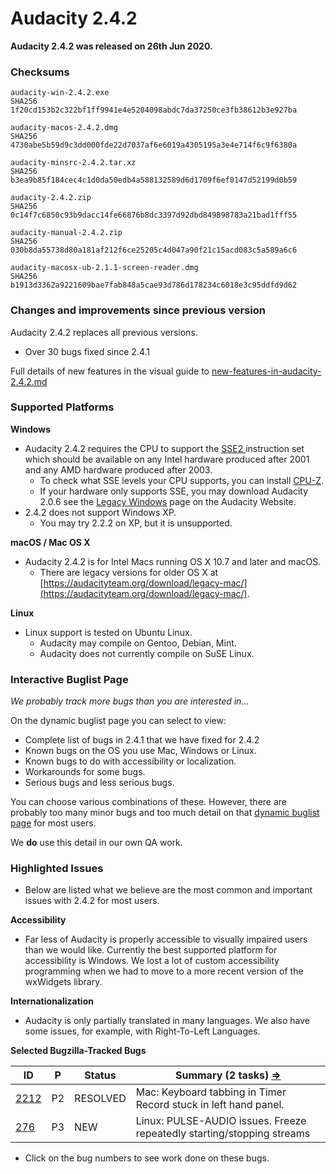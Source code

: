 # Audacity 2.4.2

**Audacity 2.4.2 was released on 26th Jun 2020.**

### Checksums

```
audacity-win-2.4.2.exe
SHA256	1f20cd153b2c322bf1ff9941e4e5204098abdc7da37250ce3fb38612b3e927ba

audacity-macos-2.4.2.dmg
SHA256	4730abe5b59d9c3dd000fde22d7037af6e6019a4305195a3e4e714f6c9f6380a

audacity-minsrc-2.4.2.tar.xz
SHA256	b3ea9b85f184cec4c1d0da50edb4a588132589d6d1709f6ef0147d52199d0b59

audacity-2.4.2.zip
SHA256	0c14f7c6850c93b9dacc14fe66876b8dc3397d92dbd849898783a21bad1fff55

audacity-manual-2.4.2.zip
SHA256	030b8da55738d80a181af212f6ce25205c4d047a90f21c15acd083c5a589a6c6

audacity-macosx-ub-2.1.1-screen-reader.dmg
SHA256	b1913d3362a9221609bae7fab848a5cae93d786d178234c6018e3c95ddfd9d62
```

### Changes and improvements since previous version

Audacity 2.4.2 replaces all previous versions.

* Over 30 bugs fixed since 2.4.1

Full details of new features in the visual guide to [new-features-in-audacity-2.4.2.md](new-features-in-audacity-2.4.2.md "mention")

### Supported Platforms

**Windows**

* Audacity 2.4.2 requires the CPU to support the [SSE2 ](http://en.wikipedia.org/wiki/SSE2)instruction set which should be available on any Intel hardware produced after 2001 and any AMD hardware produced after 2003.
  * To check what SSE levels your CPU supports, you can install [CPU-Z](http://www.cpuid.com/softwares/cpu-z.html).
  * If your hardware only supports SSE, you may download Audacity 2.0.6 see the [Legacy Windows](https://www.audacityteam.org/download/legacy-windows/) page on the Audacity Website.
* 2.4.2 does not support Windows XP.
  * You may try 2.2.2 on XP, but it is unsupported.

**macOS / Mac OS X**

* Audacity 2.4.2 is for Intel Macs running OS X 10.7 and later and macOS.
  * There are legacy versions for older OS X at [https://audacityteam.org/download/legacy-mac/](https://audacityteam.org/download/legacy-mac/).

**Linux**

* Linux support is tested on Ubuntu Linux.
  * Audacity may compile on Gentoo, Debian, Mint.
  * Audacity does not currently compile on SuSE Linux.

### Interactive Buglist Page

_We probably track more bugs than you are interested in..._

On the dynamic buglist page you can select to view:

* Complete list of bugs in 2.4.1 that we have fixed for 2.4.2
* Known bugs on the OS you use Mac, Windows or Linux.
* Known bugs to do with accessibility or localization.
* Workarounds for some bugs.
* Serious bugs and less serious bugs.

You can choose various combinations of these. However, there are probably too many minor bugs and too much detail on that [dynamic buglist page](<../../../../.gitbook/assets/Issues (8)>) for most users.

We **do** use this detail in our own QA work.

### Highlighted Issues

* Below are listed what we believe are the most common and important issues with 2.4.2 for most users.

**Accessibility**

* Far less of Audacity is properly accessible to visually impaired users than we would like. Currently the best supported platform for accessibility is Windows. We lost a lot of custom accessibility programming when we had to move to a more recent version of the wxWidgets library.

**Internationalization**

* Audacity is only partially translated in many languages. We also have some issues, for example, with Right-To-Left Languages.

**Selected Bugzilla-Tracked Bugs**

| **ID**                                                         | **P** | **Status** | **Summary (2 tasks)** [**⇒**](http://bugzilla.audacityteam.org/buglist.cgi?\&field0-0-0=bug\_id\&type0-0-0=equals\&value0-0-0=276\&field0-0-1=bug\_id\&type0-0-1=equals\&value0-0-1=2212\&field0-1-0=bug\_status\&type0-1-0=notequals\&value0-1-0=CLOSED) |
| -------------------------------------------------------------- | ----- | ---------- | --------------------------------------------------------------------------------------------------------------------------------------------------------------------------------------------------------------------------------------------------------- |
| [2212](http://bugzilla.audacityteam.org/show\_bug.cgi?id=2212) | P2    | RESOLVED   | Mac: Keyboard tabbing in Timer Record stuck in left hand panel.                                                                                                                                                                                           |
| [276](http://bugzilla.audacityteam.org/show\_bug.cgi?id=276)   | P3    | NEW        | Linux: PULSE-AUDIO issues. Freeze repeatedly starting/stopping streams                                                                                                                                                                                    |

* Click on the bug numbers to see work done on these bugs.
